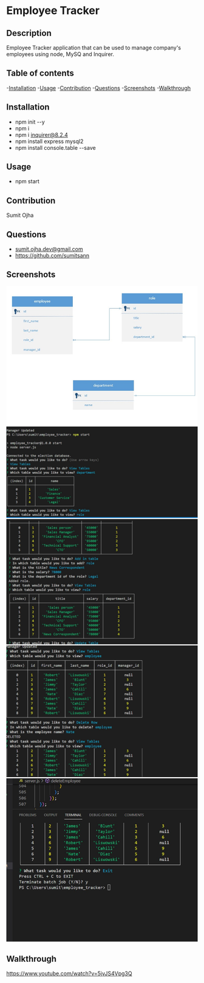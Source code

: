 # Employee Tracker

## Description

Employee Tracker application that can be used to manage company's employees using node, MySQ and Inquirer.

## Table of contents

-[Installation](#Installation) -[Usage](#Usage) -[Contribution](#Contribution) -[Questions](#Questions) -[Screenshots](#Screenshots) -[Walkthrough](#Walkthrough)

## Installation

- npm init --y
- npm i
- npm i inquirer@8.2.4
- npm install express mysql2
- npm install console.table --save

## Usage

- npm start

## Contribution

Sumit Ojha

## Questions

- sumit.ojha.dev@gmail.com
- https://github.com/sumitsann

## Screenshots

![](./assets/images/schema.jpg)
![](./assets/images/Screenshot-1.jpg)
![](./assets/images/Screenshot-2.jpg)
![](./assets/images/Screenshot-3.jpg)
![](./assets/images/Screenshot-4.jpg)

## Walkthrough

https://www.youtube.com/watch?v=5jvJS4Vpg3Q
